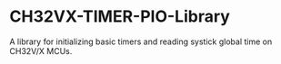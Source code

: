 # CH32VX-TIMER-PIO-Library
 A library for initializing basic timers and reading systick global time on CH32V/X MCUs.
